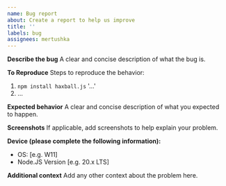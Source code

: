 ```yaml
---
name: Bug report
about: Create a report to help us improve
title: ''
labels: bug
assignees: mertushka
---
```


**Describe the bug**
A clear and concise description of what the bug is.

**To Reproduce**
Steps to reproduce the behavior:

1. `npm install haxball.js` '...'
2. ...

**Expected behavior**
A clear and concise description of what you expected to happen.

**Screenshots**
If applicable, add screenshots to help explain your problem.

**Device (please complete the following information):**

- OS: [e.g. W11]
- Node.JS Version [e.g. 20.x LTS]

**Additional context**
Add any other context about the problem here.
